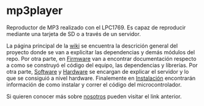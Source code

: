 # mp3player
Reproductor de MP3 realizado con el LPC1769. Es capaz de reproducir mediante una tarjeta de SD o a través de un servidor.

La página principal de la [wiki](https://github.com/agalbachicar/mp3player/wiki) se encuentra la descrición general del proyecto donde se van a explicitar las dependencias y demás módulos del repo. Por otra parte, en [Firmware](https://github.com/agalbachicar/mp3player/wiki/Firmware) van a encontrar documentación respecto a como se construyó el código del equipo, las dependencias y librerías. Por otra parte, [Software](https://github.com/agalbachicar/mp3player/wiki/Software) y [Hardware](https://github.com/agalbachicar/mp3player/wiki/Hardware) se encargan de explicar el servidor y lo que se consiguió a nivel hardware. Finalemente en [Instalación](https://github.com/agalbachicar/mp3player/wiki/Instalaci%C3%B3n) encontrarán información de como instalar y correr el código del microcontrolador.

Si quieren conocer más sobre [nosotros](https://github.com/agalbachicar/mp3player/wiki/Sobre-nosotros) pueden visitar el link anterior.
